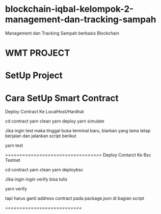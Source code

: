 # blockchain-iqbal-kelompok-2-management-dan-tracking-sampah
Management dan Tracking Sampah berbasis Blockchain

WMT PROJECT
==================================
SetUp Project
==================================
Cara SetUp Smart Contract
==================================
Deploy Contract Ke LocalHost/Hardhat

cd contract
yarn clean 
yarn deploy
yarn simulate 

Jika ingin test maka tinggal buka terminal baru, biarkan yang lama tetap berjalan dan jalankan script berikut

yarn test

==================================
Deploy Contarct Ke Bsc Testnet

cd contract
yarn clean 
yarn deploybsc

Jika ingin ingin verify bisa tulis

yarn verify

tapi harus ganti address contract pada package.json di bagian script

===========================





